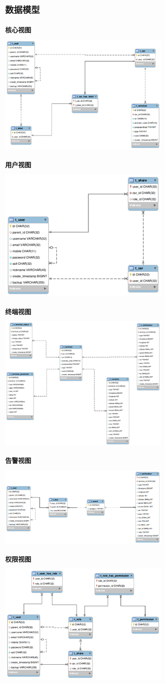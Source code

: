 # 数据模型

## 核心视图
![](./pic/核心视图.png)

## 用户视图
![](./pic/用户视图.png)

## 终端视图
![](./pic/终端视图.png)

## 告警视图
![](./pic/告警视图.png)

## 权限视图
![](./pic/权限视图.png)
